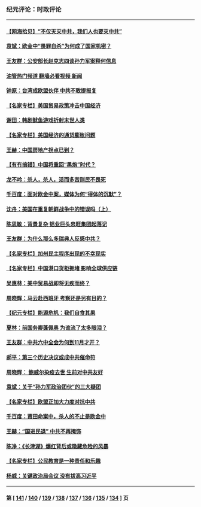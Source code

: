 ### 纪元评论：时政评论
---
#### [【网海拾贝】“不仅天灭中共，我们人也要灭中共”](../../pages/nsc1025/n13322630.md?10230330) 
#### [袁斌：欧金中“畏罪自杀”为何成了国家机密？](../../pages/nsc1025/n13322589.md?10230330) 
#### [王友群：公安部长赵克志四谈孙力军案释何信息](../../pages/nsc1025/n13320710.md?10230330) 
#### [油管热门频道 翻墙必看视频 新闻](ok?10230330)
#### [钟原：台湾成欧盟伙伴 中共不敢提报复](../../pages/nsc1025/n13320790.md?10230330) 
#### [【名家专栏】美国贸易政策冲击中国经济](../../pages/nsc1025/n13319955.md?10230330) 
#### [谢田：韩剧鱿鱼游戏折射末世人类](../../pages/nsc1025/n13320820.md?10230330) 
#### [【名家专栏】美国经济的通货膨胀问题](../../pages/nsc1025/n13320047.md?10230330) 
#### [王赫：中国房地产拐点已到？](../../pages/nsc1025/n13318426.md?10230330) 
#### [【有冇搞错】中国将重回“黑炮”时代？](../../pages/nsc1025/n13318549.md?10230330) 
#### [龙不吟：杀人，杀人，活而多苦则民不畏死](../../pages/nsc1025/n13319473.md?10230330) 
#### [千百度：面对欧金中案，媒体为何“得体的沉默”？](../../pages/nsc1025/n13319419.md?10230330) 
#### [沈舟：美国在重复朝鲜战争中的错误吗（上）](../../pages/nsc1025/n13319070.md?10230330) 
#### [陈思敏：背景复杂 铝业巨头忠旺集团起落记](../../pages/nsc1025/n13318990.md?10230330) 
#### [王友群：为什么那么多瑞典人反感中共？](../../pages/nsc1025/n13318469.md?10230330) 
#### [【名家专栏】加州民主程序出现的不幸现实](../../pages/nsc1025/n13317550.md?10230330) 
#### [【名家专栏】中国港口货柜拥堵 影响全球供应链](../../pages/nsc1025/n13317520.md?10230330) 
#### [吴惠林：美中贸易战即将无疾而终？](../../pages/nsc1025/n13318049.md?10230330) 
#### [周晓辉：马云赴西班牙 考察还是另有目的？](../../pages/nsc1025/n13318199.md?10230330) 
#### [【纪元专栏】能源危机：我们自食其果](../../pages/nsc1025/n13318031.md?10230330) 
#### [夏林：前国务卿蓬佩奥 为谁流了太多眼泪？](../../pages/nsc1025/n13317961.md?10230330) 
#### [王友群：中共六中全会为何到11月才开？](../../pages/nsc1025/n13315769.md?10230330) 
#### [郝平：第三个历史决议或成中共催命符](../../pages/nsc1025/n13315896.md?10230330) 
#### [周晓辉： 鲍威尔染疫去世 生前对中共友好](../../pages/nsc1025/n13315806.md?10230330) 
#### [袁斌：关于“孙力军政治团伙”的三大疑团](../../pages/nsc1025/n13314729.md?10230330) 
#### [【名家专栏】欧盟正加大力度对抗中共](../../pages/nsc1025/n13315239.md?10230330) 
#### [千百度：莆田命案中，杀人的不止是欧金中](../../pages/nsc1025/n13314840.md?10230330) 
#### [王赫：“国进民退” 中共不再掩饰](../../pages/nsc1025/n13314641.md?10230330) 
#### [陈净：《长津湖》爆红背后或隐藏危险的风暴](../../pages/nsc1025/n13314364.md?10230330) 
#### [【名家专栏】公民教育是一种责任和乐趣](../../pages/nsc1025/n13312618.md?10230330) 
#### [杨威：关键政治局会议 没有拔高习近平](../../pages/nsc1025/n13313553.md?10230330) 

---
#### 第 [ [141](./141.md?10230330) / [140](./140.md?10230330) / [139](./139.md?10230330) / [138](./138.md?10230330) / [137](./137.md?10230330) / [136](./136.md?10230330) / [135](./135.md?10230330) / [134](./134.md?10230330) ] 页
